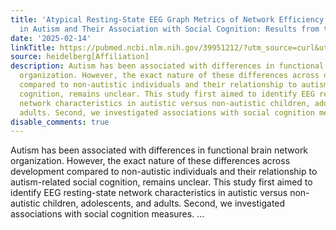 ```yaml
---
title: 'Atypical Resting-State EEG Graph Metrics of Network Efficiency Across Development
  in Autism and Their Association with Social Cognition: Results from the LEAP Study'
date: '2025-02-14'
linkTitle: https://pubmed.ncbi.nlm.nih.gov/39951212/?utm_source=curl&utm_medium=rss&utm_campaign=pubmed-2&utm_content=1FakS-2QOkCT8HsMOQP1bCRQ4YzyumYOmxmF0moLsQ3dFB1E9V&fc=20220326224207&ff=20250214170344&v=2.18.0.post9+e462414
source: heidelberg[Affiliation]
description: Autism has been associated with differences in functional brain network
  organization. However, the exact nature of these differences across development
  compared to non-autistic individuals and their relationship to autism-related social
  cognition, remains unclear. This study first aimed to identify EEG resting-state
  network characteristics in autistic versus non-autistic children, adolescents, and
  adults. Second, we investigated associations with social cognition measures. ...
disable_comments: true
---
```

Autism has been associated with differences in functional brain network organization. However, the exact nature of these differences across development compared to non-autistic individuals and their relationship to autism-related social cognition, remains unclear. This study first aimed to identify EEG resting-state network characteristics in autistic versus non-autistic children, adolescents, and adults. Second, we investigated associations with social cognition measures. ...